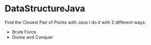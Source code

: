 # DataStructureJava
Find the Closest Pair of Points with Java
I do it with 2 different ways:
+ Brute Force
+ Divine and Conquer
